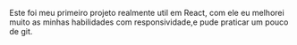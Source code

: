 Este foi meu primeiro projeto realmente util em React, com ele eu melhorei muito as minhas habilidades com responsividade,e pude praticar um pouco de git.
